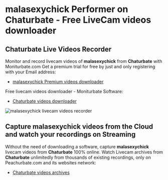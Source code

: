# malasexychick Performer on Chaturbate - Free LiveCam videos downloader

## Chaturbate Live Videos Recorder

Monitor and record livecam videos of **malasexychick** from **Chaturbate** with Moniturbate.com
Get a premium trial for free by just and only registering with your Email address:
* [malasexychick Premium videos downloader](https://moniturbate.com/request-demo-licence-key.html)

Free livecam videos downloader - Moniturbate Software:
* [Chaturbate videos downloader](https://moniturbate.com/moniturbate-download-software.html)

![malasexychick livecam videos recorder](https://peachurnet.com/templates/moniturbate-software.png)


## Capture malasexychick videos from the Cloud and watch your recordings on Streaming

Without the need of downloading a software, capture **malasexychick** livecam videos from **Chaturbate** 100% online.
Watch Livecam archives from **Chaturbate** unlimitedly from thousands of existing recordings, only on Peachurbate.com and its websites network:
* [Chaturbate videos archives](https://peachurnet.com/)